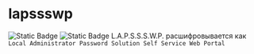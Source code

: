 # lapssswp
![Static Badge](https://img.shields.io/badge/read_in-english-blue?link=https%3A%2F%2Fgithub.com%2Fahpooch%2Flapssswp%2Fblob%2Fmain%2FREADME.md)
![Static Badge](https://img.shields.io/badge/%D1%87%D0%B8%D1%82%D0%B0%D1%82%D1%8C_%D0%BD%D0%B0-%D1%80%D1%83%D1%81%D1%81%D0%BA%D0%BE%D0%BC-lightblue?link=https%3A%2F%2Fgithub.com%2Fahpooch%2Flapssswp%2Fblob%2Fmain%2FREADME.ru-RU.md)
L.A.P.S.S.S.W.P. расшифровывается как `Local Administrator Password Solution Self Service Web Portal`
